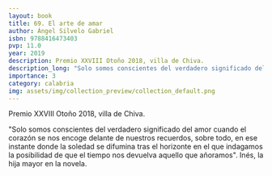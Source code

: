 ```yaml
---
layout: book
title: 69. El arte de amar
author: Ángel Silvelo Gabriel
isbn: 9788416473403
pvp: 11.0
year: 2019
description: Premio XXVIII Otoño 2018, villa de Chiva.
description_long: "Solo somos conscientes del verdadero significado del amor cuando el corazón se nos encoge delante de nuestros recuerdos, sobre todo, en ese instante donde la soledad se difumina tras el horizonte en el que indagamos la posibilidad de que el tiempo nos devuelva aquello que añoramos". Inés, la hija mayor en la novela.
importance: 3
category: calabria
img: assets/img/collection_preview/collection_default.png
---
```


Premio XXVIII Otoño 2018, villa de Chiva.

"Solo somos conscientes del verdadero significado del amor cuando el corazón se nos encoge delante de nuestros recuerdos, sobre todo, en ese instante donde la soledad se difumina tras el horizonte en el que indagamos la posibilidad de que el tiempo nos devuelva aquello que añoramos". Inés, la hija mayor en la novela.
